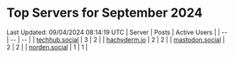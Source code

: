 # Top Servers for September 2024
Last Updated: 09/04/2024 08:14:19 UTC
| Server | Posts | Active Users |
| -- | -- | -- |
| [techhub.social](https://techhub.social/tags/PowerShell) | 3 | 2 |
| [hachyderm.io](https://hachyderm.io/tags/PowerShell) | 2 | 2 |
| [mastodon.social](https://mastodon.social/tags/PowerShell) | 2 | 2 |
| [norden.social](https://norden.social/tags/PowerShell) | 1 | 1 |
